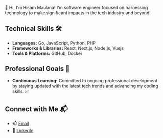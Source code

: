 👋 Hi, I'm Hisam Maulana! I’m software engineer focused on harnessing technology to make significant impacts in the tech industry and beyond.

## Technical Skills 🛠️
- **Languages:** Go, JavaScript, Python, PHP
- **Frameworks & Libraries:** React, Next.js, Node.js, Vuejs
- **Tools & Platforms:** GitHub, Docker

## Professional Goals 🚀
- **Continuous Learning:** Committed to ongoing professional development by staying updated with the latest tech trends and advancing my coding skills. 📈

## Connect with Me 📬
- 📫 [Email](mailto:hisamcode@gmail.com)
- 🔗 [LinkedIn](https://linkedin.com/in/hisamcode)

<!--
**hisamcode/hisamcode** is a ✨ _special_ ✨ repository because its `README.md` (this file) appears on your GitHub profile.

Here are some ideas to get you started:

- 🔭 I’m currently working on ...
- 🌱 I’m currently learning ...
- 👯 I’m looking to collaborate on ...
- 🤔 I’m looking for help with ...
- 💬 Ask me about ...
- 📫 How to reach me: ...
- 😄 Pronouns: ...
- ⚡ Fun fact: ...
-->
